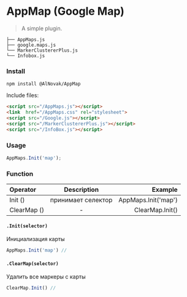 # AppMap (Google Map)

> A simple plugin.

```text
├── AppMaps.js
├── google.maps.js
└── MarkerClustererPlus.js
└── Infobox.js
```
### Install

```shell
npm install @AlNovak/AppMap
```

Include files:

```html
<script src="/AppMaps.js"></script>
<link  href="/AppMaps.css" rel="stylesheet">
<script src="/Google.js"></script>
<script src="/MarkerClustererPlus.js"></script>
<script src="/InfoBox.js"></script>

```
### Usage


```javascript
AppMaps.Init('map');
```
### Function

| Operator                       | Description  |                Example |
|:-------------                  |:---------------------------:|-------------:|
| Init  ()                       | принимает селектор                                            |    AppMaps.Init('map') |
| ClearMap  ()                   | -                                                             |    ClearMap.Init() |


#### `.Init(selector)`

Инициализация карты

```javascript
AppMaps.Init('map') //
```
#### `.ClearMap(selector)`

Удалить все маркеры с карты

```javascript
ClearMap.Init() //
```
